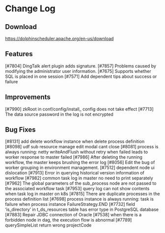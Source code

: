 # Change Log

## Download

https://dolphinscheduler.apache.org/en-us/download

## Features

[#7804] DingTalk alert plugin adds signature.
[#7857] Problems caused by modifying the administrator user information.
[#7675] Supports whether SQL is placed in one session
[#7571] Add dependent tips about success or failure

## Improvements

[#7990] zkRoot in conf/config/install\_ config does not take effect
[#7713] The data source password in the log is not encrypted

## Bug Fixes

[#8131] add delete workflow instance when delete process definition
[#8098] udf sub resource manage edit modal cant close
[#8081] process is always running: netty writeAndFlush without retry when failed leads to worker response to master failed
[#7986] After deleting the running workflow, the master keeps brushing the error log
[#8056] Edit the bug of worker grouping in environment management.
[#7512] dependent node ui dislocation
[#7913] Error in querying historical version information of workflow
[#7982] common task log in master no need to print separately
[#7962] The global parameters of the sub_process node are not passed to the associated workflow task
[#7953] query log can not show contents when task log in master on k8s
[#7815] There are duplicate processes in the process definition list
[#7698] process instance is always running: task is failure when process instance FailureStrategy.END
[#7732] field ‘is_directory’ in t_ds_resources table has error type in PostgreSQL database
[#7883] Repair JDBC connection of Oracle
[#7538] when there is a forbidden node in dag, the execution flow is abnormal
[#7789] querySimpleList return wrong projectCode
